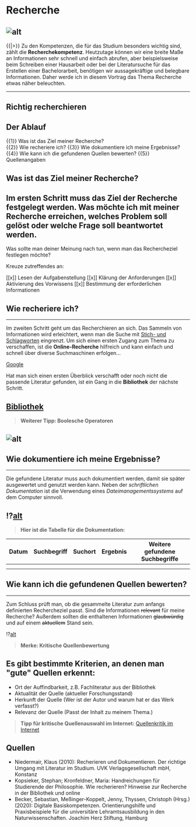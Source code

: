 <!--

author:   Melina Stindt
email:    melina.stindt@fh-potsdam.de
version:  0.0.1
language: de
narrator: deutsch Female 

-->

# __Recherche__
![alt](https://upload.wikimedia.org/wikipedia/commons/d/d5/Recherche-PC.jpg)
---
{{|>}} 
Zu den Kompetenzen, die für das Studium besonders wichtig sind, zählt die **Recherchekompetenz**. Heutzutage können wir eine breite Maße an Informationen sehr schnell und einfach abrufen, aber beispielsweise beim Schreiben einer Hausarbeit oder bei der Literatursuche für das Erstellen einer Bachelorarbeit, benötigen wir aussagekräftige und belegbare Informationen. Daher werde ich in diesem Vortrag das Thema Recherche etwas näher beleuchten.

---
## __Richtig recherchieren__
 Der Ablauf
---
{{1}}  Was ist das Ziel meiner Recherche?   
{{2}}  Wie recheriere ich?
{{3}}  Wie dokumentiere ich meine Ergebnisse?
{{4}}  Wie kann ich die gefundenen Quellen bewerten?
{{5}}  Quellenangaben

## Was ist das Ziel meiner Recherche?

Im ersten Schritt muss das Ziel der Recherche festgelegt werden. Was möchte ich mit meiner Recherche erreichen, welches Problem soll gelöst oder welche Frage soll beantwortet werden.
---
Was sollte man deiner Meinung nach tun, wenn man das Rechercheziel festlegen möchte? 

Kreuze zutreffendes an:

[[x]] Lesen der Aufgabenstellung
[[x]] Klärung der Anforderungen
[[x]] Aktivierung des Vorwissens
[[x]] Bestimmung der erforderlichen Informationen

## Wie recheriere ich?
---
Im zweiten Schritt geht um das Recherchieren an sich. Das Sammeln von Informationen wird erleichtert, wenn man die Suche mit [Stich- und Schlagworten](https://www.hochschule-trier.de/hauptcampus/bibliothek/tutorial-informationskompetenz/suche-vorbereiten/suchstrategien/stich-und-schlagwoerter) eingrenzt. Um sich einen ersten Zugang zum Thema zu verschaffen, ist die __Online-Recherche__ hilfreich und kann einfach und schnell über diverse Suchmaschinen erfolgen...

[Google](https://www.google.de/?hl=de)

Hat man sich einen ersten Überblick verschafft oder noch nicht die passende Literatur gefunden, ist ein Gang in die __Bibliothek__ der nächste Schritt.

[Bibliothek](https://www.fh-potsdam.de/campus-services/bibliothek)
---
> **Weiterer Tipp: Boolesche Operatoren**

![alt](https://www.th-owl.de/files/webs/skim/doku/img/Suchtipps/Grafik_BooleschenOperatoren_20200424.png)
---

## Wie dokumentiere ich meine Ergebnisse?
---
Die gefundene Literatur muss auch dokumentiert werden, damit sie später ausgewertet und genutzt werden kann. Neben der *schriftlichen Dokumentation* ist die Verwendung eines *Dateimanagementssystems* auf dem Computer sinnvoll.

!?[alt](https://www.youtube.com/watch?v=FnLswdk_Kq4)
---
> **Hier ist die Tabelle für die Dokumentation:**

|Datum|Suchbegriff|Suchort|Ergebnis|Weitere gefundene Suchbegriffe|
|-----|-----------|-------|--------|------------------------------|
|     |           |       |        |                              |
|     |           |       |        |                              |
## Wie kann ich die gefundenen Quellen bewerten?
---
Zum Schluss prüft man, ob die gesammelte Literatur zum anfangs definierten Rechercheziel passt. Sind die Informationen ~~relevant~~ für meine Recherche? Außerdem sollten die enthaltenen Informationen ~~glaubwürdig~~ und auf einem ~~aktuellem~~ Stand sein.

!?[alt](https://www.youtube.com/watch?v=iLzhv50msH0&list=PLuizG2TMVpRNmJbYfp0-VHQJBrejfwvN-&index=5)

> **Merke: Kritische Quellenbewertung**

Es gibt bestimmte Kriterien, an denen man "gute" Quellen erkennt:
---
- Ort der Auffindbarkeit, z.B. Fachliteratur aus der Bibliothek
- Aktualität der Quelle (aktueller Forschungsstand)
- Herkunft der Quelle (Wer ist der Autor und warum hat er das Werk verfasst?)
- Relevanz der Quelle (Passt der Inhalt zu meinem Thema.)

> **Tipp für kritische Quellenauswahl im Internet:** [Quellenkritik im Internet](https://niemalsvergessen.systime.dk/?id=206)

## Quellen 

* Niedermair, Klaus (2010): Recherieren und Dokumentieren. Der richtige Umgang mit Literatur im Studium. UVK Verlagsgesellschaft mbH, Konstanz
* Kopsieker, Stephan; Kronfeldner, Maria: Handreichungen für Studierende der Philosophie. Wie recherieren? Hinweise zur Recherche in der Bibliothek und online
* Becker, Sebastian, Meßinger-Koppelt, Jenny, Thyssen, Christoph (Hrsg.) (2020): Digitale Basiskompetenzen. Orientierungshilfe und Praxisbeispiele für die universitäre Lehramtsausbildung in den Naturwissenschaften. Joachim Herz Stiftung, Hamburg

 
